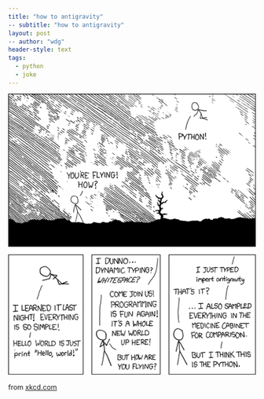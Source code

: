 ```yaml
---
title: "how to antigravity"
-- subtitle: "how to antigravity"
layout: post
-- author: "wdg"
header-style: text 
tags:
  - python
  - joke
---
```


<img src="/img/post/python.png"/>

from [xkcd.com](https://xkcd.com/353/)


